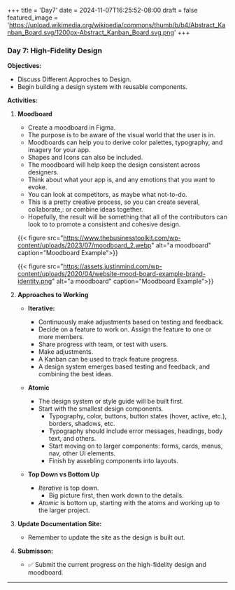 +++
title = 'Day7'
date = 2024-11-07T16:25:52-08:00
draft = false
featured_image = 'https://upload.wikimedia.org/wikipedia/commons/thumb/b/b4/Abstract_Kanban_Board.svg/1200px-Abstract_Kanban_Board.svg.png'
+++

### **Day 7: High-Fidelity Design**

**Objectives:**

- Discuss Different Approches to Design.
- Begin building a design system with reusable components.

**Activities:**

1. **Moodboard**
   - Create a moodboard in Figma.
   - The purpose is to be aware of the visual world that the user is in.
   - Moodboards can help you to derive color palettes, typography, and imagery for your app.
   - Shapes and Icons can also be included.
   - The moodboard will help keep the design consistent across designers. 
   - Think about what your app is, and any emotions that you want to evoke.
   - You can look at competitors, as maybe what not-to-do.
   - This is a pretty creative process, so you can create several, collaborate,:
   or combine ideas together. 
   - Hopefully, the result will be something that all of the contributors can look to
   to promote a consistent and cohesive design.

   {{< figure src="https://www.thebusinesstoolkit.com/wp-content/uploads/2023/07/moodboard_2.webp" alt="a moodboard" caption="Moodboard Example">}}


   {{< figure src="https://assets.justinmind.com/wp-content/uploads/2020/04/website-mood-board-example-brand-identity.png" alt="a moodboard" caption="Moodboard Example">}}

2. **Approaches to Working** 
   - **Iterative:** 
      - Continuously make adjustments based on testing and feedback.
      - Decide on a feature to work on. Assign the feature to one or more members.
      - Share progress with team, or test with users. 
      - Make adjustments.
      - A Kanban can be used to track feature progress. 
      - A design system emerges based testing and feedback, and combining the best ideas.  
   - **Atomic**
     - The design system or style guide will be built first.
     - Start with the smallest design components.
       - Typography, color, buttons, button states (hover, active, etc.), borders, shadows, etc.
       - Typography should include error messages, headings, body text, and others. 
       - Start moving on to larger components: forms, cards, menus, nav, other UI elements.
       - Finish by assebling components into layouts.

   - **Top Down vs Bottom Up**
     - *Iterative* is top down.
       - Big picture first, then work down to the details. 
     - *Atomic* is bottom up, starting with the atoms and working up to the larger project. 

3. **Update Documentation Site:**
   - Remember to update the site as the design is built out.

4. **Submisson:**
   - :white_check_mark: Submit the current progress on the high-fidelity design and moodboard.

---
